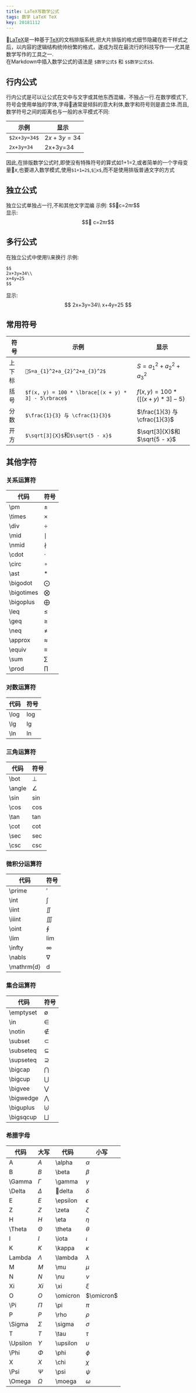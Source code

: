 ```yaml
---
title: LaTeX写数学公式
tags: 数学 LaTeX TeX
key: 20181112
---
```

[LaTeX](https://zh.wikipedia.org/wiki/LaTeX)是一种基于[TeX](https://zh.wikipedia.org/wiki/TeX)的文档排版系统,把大片排版的格式细节隐藏在若干样式之后，以内容的逻辑结构统帅纷繁的格式，遂成为现在最流行的科技写作——尤其是数学写作的工具之一.  
在Markdown中插入数学公式的语法是 `$数学公式$` 和 `$$数学公式$$`.  

## 行内公式
行内公式是可以让公式在文中与文字或其他东西混编，不独占一行.在数学模式下,符号会使用单独的字体,字母通常是倾斜的意大利体,数字和符号则是直立体.而且,数学符号之间的距离也与一般的水平模式不同:

|示例|显示|
|--|--|
|`$2x+3y=34$`|$2x+3y=34$|
|`2x+3y=34`|2x+3y=34|
因此,在排版数学公式时,即使没有特殊符号的算式如1+1=2,或者简单的一个字母变量$x$,也要进入数学模式,使用`$1+1=2$`,`$x$`,而不是使用排版普通文字的方式

## 独立公式
独立公式单独占一行,不和其他文字混编
示例: \$\$c=2πr\$\$  
显示: 
$$ c=2πr$$

## 多行公式
在独立公式中使用\\\来换行
示例: 
``` 
$$   
2x+3y=34\\   
x+4y=25  
$$
``` 
显示:
$$  
2x+3y=34\\
x+4y=25
$$

## 常用符号 

|符号|示例|显示|
|-|-|-|
|上下标|`S=a_{1}^2+a_{2}^2+a_{3}^2$`|$S=a_{1}^2+a_{2}^2+a_{3}^2$|
|括号|`$f(x, y) = 100 * \lbrace[(x + y) * 3] - 5\rbrace$`|$f(x, y) = 100 * \lbrace[(x + y) * 3] - 5\rbrace$|
|分数|`$\frac{1}{3} 与 \cfrac{1}{3}$`|$\frac{1}{3} 与 \cfrac{1}{3}$|
|开方|`$\sqrt[3]{X}$`和`$\sqrt{5 - x}$`|$\sqrt[3]{X}$和$\sqrt{5 - x}$|

## 其他字符
### 关系运算符

|代码|符号|
|-|-|
|\pm|$\pm$|
|\times|$\times$|
|\div|$\div$|
|\mid|$\mid$|
|\nmid|$\nmid$|
|\cdot|$\cdot$|
|\circ|$\circ$|
|\ast|$\ast$|
|\bigodot|$\bigodot$|
|\bigotimes|$\bigotimes$|
|\bigoplus|$\bigoplus$|
|\leq|$\leq$|
|\geq|$\geq$|
|\neq|$\neq$|
|\approx|$\approx$|
|\equiv|$\equiv$|
|\sum|$\sum$|
|\prod|$\prod$|

### 对数运算符

|代码|符号|
|-|-|
|\log|$\log$|
|\lg|$\lg$|
|\ln|$\ln$|

### 三角运算符

|代码|符号|
|-|-|
|\bot|$\bot$|
|\angle|$\angle$|
|\sin|$\sin$|
|\cos|$\cos$|
|\tan|$\tan$|
|\cot|$\cot$|
|\sec|$\sec$|
|\csc|$\csc$|

### 微积分运算符

|代码|符号|
|-|-|
|\prime|$\prime$|
|\int|$\int$|
|\iint|$\iint$|
|\iiint|$\iiint$|
|\oint|$\oint$|
|\lim|$\lim$|
|\infty|$\infty$|
|\nabls|$\nabla$|
|\mathrm{d}|$\mathrm{d}$|

### 集合运算符

|代码|符号|
|-|-|
|\emptyset|$\emptyset$|
|\in|$\in$|
|\notin|$\notin$|
|\subset|$\subset$|
|\subseteq|$\subseteq$|
|\supseteq|$\supseteq$|
|\bigcap|$\bigcap$|
|\bigcup|$\bigcup$|
|\bigvee|$\bigvee$|
|\bigwedge|$\bigwedge$|
|\biguplus|$\biguplus$|
|\bigsqcup|$\bigsqcup$|

### 希腊字母

|代码|大写|代码|小写|
|-|-|-|-|
|A|$A$|\alpha|$\alpha$|
|B|$B$|\beta|$\beta$|
|\Gamma|$\Gamma$|\gamma|$\gamma$|
|\Delta|$\Delta$|\delta|$\delta$|
|E|$E$|\epsilon|$\epsilon$|
|Z|$Z$|\zeta|$\zeta$|
|H|$H$|\eta|$\eta$|
|\Theta|$\Theta$|\theta|$\theta$|
|I|$I$|\iota|$\iota$|
|K|$K$|\kappa|$\kappa$|
|Lambda|$\Lambda$|\lambda|$\lambda$|
|M|$M$|\mu|$\mu$|
|N|$N$|\nu|$\nu$|
|Xi|$Xi$|\xi|$\xi$|
|O|$O$|\omicron|$\omicron$|
|\Pi|$\Pi$|\pi|$\pi$|
|P|$P$|\rho|$\rho$|
|\Sigma|$\Sigma$|\sigma|$\sigma$|
|T|$T$|\tau|$\tau$|
|\Upsilon|$\Upsilon$|\upsilon|$\upsilon$|
|\Phi|$\Phi$|\phi|$\phi$|
|X|$X$|\chi|$\chi$|
|\Psi|$\Psi$|\psi|$\psi$|
|\Omega|$\Omega$|\moega|$\omega$|
